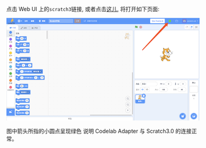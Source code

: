 点击 Web UI 上的`scratch3`链接, 或者点击[这儿](http://scratch3v2.codelab.club), 将打开如下页面:

![](../../img/v2/codelab-scratch3.png)

图中箭头所指的小圆点呈现绿色 说明 Codelab Adapter 与 Scratch3.0 的连接正常。
